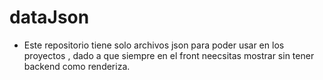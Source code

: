 # dataJson

- Este repositorio tiene solo archivos json para poder usar en los proyectos , dado a que siempre en el front neecsitas mostrar sin tener backend como renderiza.

